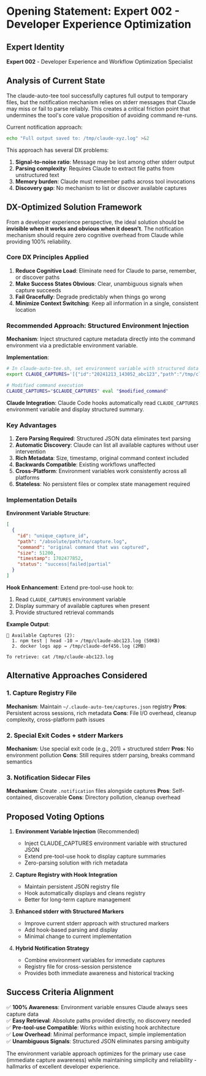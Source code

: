# Opening Statement: Expert 002 - Developer Experience Optimization

## Expert Identity
**Expert 002** - Developer Experience and Workflow Optimization Specialist

## Analysis of Current State

The claude-auto-tee tool successfully captures full output to temporary files, but the notification mechanism relies on stderr messages that Claude may miss or fail to parse reliably. This creates a critical friction point that undermines the tool's core value proposition of avoiding command re-runs.

Current notification approach:
```bash
echo "Full output saved to: /tmp/claude-xyz.log" >&2
```

This approach has several DX problems:
1. **Signal-to-noise ratio**: Message may be lost among other stderr output
2. **Parsing complexity**: Requires Claude to extract file paths from unstructured text
3. **Memory burden**: Claude must remember paths across tool invocations
4. **Discovery gap**: No mechanism to list or discover available captures

## DX-Optimized Solution Framework

From a developer experience perspective, the ideal solution should be **invisible when it works and obvious when it doesn't**. The notification mechanism should require zero cognitive overhead from Claude while providing 100% reliability.

### Core DX Principles Applied

1. **Reduce Cognitive Load**: Eliminate need for Claude to parse, remember, or discover paths
2. **Make Success States Obvious**: Clear, unambiguous signals when capture succeeds
3. **Fail Gracefully**: Degrade predictably when things go wrong
4. **Minimize Context Switching**: Keep all information in a single, consistent location

### Recommended Approach: Structured Environment Injection

**Mechanism**: Inject structured capture metadata directly into the command environment via a predictable environment variable.

**Implementation**:
```bash
# In claude-auto-tee.sh, set environment variable with structured data
export CLAUDE_CAPTURES='[{"id":"20241213_143052_abc123","path":"/tmp/claude-20241213_143052_abc123.log","command":"npm test | head -10","size":51200,"timestamp":1702477852}]'

# Modified command execution
CLAUDE_CAPTURES="$CLAUDE_CAPTURES" eval "$modified_command"
```

**Claude Integration**: Claude Code hooks automatically read `CLAUDE_CAPTURES` environment variable and display structured summary.

### Key Advantages

1. **Zero Parsing Required**: Structured JSON data eliminates text parsing
2. **Automatic Discovery**: Claude can list all available captures without user intervention  
3. **Rich Metadata**: Size, timestamp, original command context included
4. **Backwards Compatible**: Existing workflows unaffected
5. **Cross-Platform**: Environment variables work consistently across all platforms
6. **Stateless**: No persistent files or complex state management required

### Implementation Details

**Environment Variable Structure**:
```json
[
  {
    "id": "unique_capture_id",
    "path": "/absolute/path/to/capture.log", 
    "command": "original command that was captured",
    "size": 51200,
    "timestamp": 1702477852,
    "status": "success|failed|partial"
  }
]
```

**Hook Enhancement**: Extend pre-tool-use hook to:
1. Read `CLAUDE_CAPTURES` environment variable
2. Display summary of available captures when present
3. Provide structured retrieval commands

**Example Output**:
```
📁 Available Captures (2):
  1. npm test | head -10 → /tmp/claude-abc123.log (50KB)
  2. docker logs app → /tmp/claude-def456.log (2MB)

To retrieve: cat /tmp/claude-abc123.log
```

## Alternative Approaches Considered

### 1. Capture Registry File
**Mechanism**: Maintain `~/.claude-auto-tee/captures.json` registry
**Pros**: Persistent across sessions, rich metadata
**Cons**: File I/O overhead, cleanup complexity, cross-platform path issues

### 2. Special Exit Codes + stderr Markers
**Mechanism**: Use special exit code (e.g., 201) + structured stderr
**Pros**: No environment pollution
**Cons**: Still requires stderr parsing, breaks command semantics

### 3. Notification Sidecar Files
**Mechanism**: Create `.notification` files alongside captures
**Pros**: Self-contained, discoverable
**Cons**: Directory pollution, cleanup overhead

## Proposed Voting Options

1. **Environment Variable Injection** (Recommended)
   - Inject CLAUDE_CAPTURES environment variable with structured JSON
   - Extend pre-tool-use hook to display capture summaries
   - Zero-parsing solution with rich metadata

2. **Capture Registry with Hook Integration**
   - Maintain persistent JSON registry file
   - Hook automatically displays and cleans registry
   - Better for long-term capture management

3. **Enhanced stderr with Structured Markers**
   - Improve current stderr approach with structured markers
   - Add hook-based parsing and display
   - Minimal change to current implementation

4. **Hybrid Notification Strategy**
   - Combine environment variables for immediate captures
   - Registry file for cross-session persistence
   - Provides both immediate awareness and historical tracking

## Success Criteria Alignment

✅ **100% Awareness**: Environment variable ensures Claude always sees capture data  
✅ **Easy Retrieval**: Absolute paths provided directly, no discovery needed  
✅ **Pre-tool-use Compatible**: Works within existing hook architecture  
✅ **Low Overhead**: Minimal performance impact, simple implementation  
✅ **Unambiguous Signals**: Structured JSON eliminates parsing ambiguity  

The environment variable approach optimizes for the primary use case (immediate capture awareness) while maintaining simplicity and reliability - hallmarks of excellent developer experience.